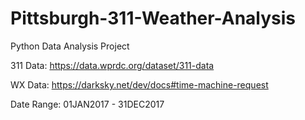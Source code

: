 # Pittsburgh-311-Weather-Analysis
Python Data Analysis Project


311 Data: https://data.wprdc.org/dataset/311-data

WX Data: https://darksky.net/dev/docs#time-machine-request

Date Range: 01JAN2017 - 31DEC2017


